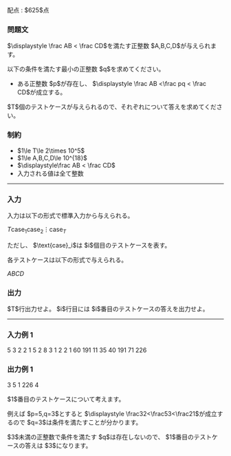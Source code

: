 
<div>

<span>

<span>

<p>
配点 : $625$点
</p>

<div>

<section>

### **問題文**

<p>
$\displaystyle \frac AB < \frac CD$を満たす正整数 $A,B,C,D$が与えられます。
</p>

<p>
以下の条件を満たす最小の正整数 $q$を求めてください。
</p>

<ul>

<li>
ある正整数 $p$が存在し、 $\displaystyle \frac AB <\frac pq < \frac CD$が成立する。
</li>

</ul>

<p>
$T$個のテストケースが与えられるので、それぞれについて答えを求めてください。
</p>

</section>

</div>

<div>

<section>

### **制約**

<ul>

<li>
$1\le T\le 2\times 10^5$
</li>

<li>
$1\le A,B,C,D\le 10^{18}$
</li>

<li>
$\displaystyle\frac AB < \frac CD$
</li>

<li>
入力される値は全て整数
</li>

</ul>

</section>

</div>

---

<div>

<div>

<section>

### **入力**

<p>
入力は以下の形式で標準入力から与えられる。
</p>

<div>

$T$$\text{case}_1$$\text{case}_2$$\vdots$$\text{case}_T$
</div>

<p>
ただし、 $\text{case}_i$は $i$個目のテストケースを表す。
</p>

<p>
各テストケースは以下の形式で与えられる。
</p>

<div>

$A$$B$$C$$D$
</div>

</section>

</div>

<div>

<section>

### **出力**

<p>
$T$行出力せよ。 $i$行目には $i$番目のテストケースの答えを出力せよ。
</p>

</section>

</div>

</div>

---

<div>

<section>

### **入力例 1**

<div>

5
3 2 2 1
5 2 8 3
1 2 2 1
60 191 11 35
40 191 71 226

</div>

</section>

</div>

<div>

<section>

### **出力例 1**

<div>

3
5
1
226
4

</div>

<p>
$1$番目のテストケースについて考えます。
</p>

<p>
例えば $p=5,q=3$とすると $\displaystyle \frac32<\frac53<\frac21$が成立するので $q=3$は条件を満たすことが分かります。
</p>

<p>
$3$未満の正整数で条件を満たす $q$は存在しないので、 $1$番目のテストケースの答えは $3$になります。
</p>

</section>

</div>

</span>

</span>

</div>
